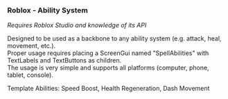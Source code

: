 ### Roblox - Ability System
*Requires Roblox Studio and knowledge of its API*

Designed to be used as a backbone to any ability system (e.g. attack, heal, movement, etc.).\
Proper usage requires placing a ScreenGui named "SpellAbilities" with TextLabels and TextButtons as children.\
The usage is very simple and supports all platforms (computer, phone, tablet, console).

Template Abilities: Speed Boost, Health Regeneration, Dash Movement
